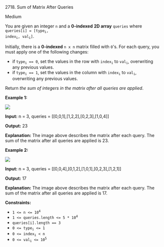 2718\. Sum of Matrix After Queries

Medium

You are given an integer `n` and a **0-indexed** **2D array** `queries` where <code>queries[i] = [type<sub>i</sub>, index<sub>i</sub>, val<sub>i</sub>]</code>.

Initially, there is a **0-indexed** `n x n` matrix filled with `0`'s. For each query, you must apply one of the following changes:

*   if <code>type<sub>i</sub> == 0</code>, set the values in the row with <code>index<sub>i</sub></code> to <code>val<sub>i</sub></code>, overwriting any previous values.
*   if <code>type<sub>i</sub> == 1</code>, set the values in the column with <code>index<sub>i</sub></code> to <code>val<sub>i</sub></code>, overwriting any previous values.

Return _the sum of integers in the matrix after all queries are applied_.

**Example 1:**

![](https://leetcode-in-java.github.io/src/main/java/g2701_2800/s2718_sum_of_matrix_after_queries/exm1.png)

**Input:** n = 3, queries = [[0,0,1],[1,2,2],[0,2,3],[1,0,4]]

**Output:** 23

**Explanation:** The image above describes the matrix after each query. The sum of the matrix after all queries are applied is 23.

**Example 2:**

![](https://leetcode-in-java.github.io/src/main/java/g2701_2800/s2718_sum_of_matrix_after_queries/exm2.png)

**Input:** n = 3, queries = [[0,0,4],[0,1,2],[1,0,1],[0,2,3],[1,2,1]]

**Output:** 17

**Explanation:** The image above describes the matrix after each query. The sum of the matrix after all queries are applied is 17.

**Constraints:**

*   <code>1 <= n <= 10<sup>4</sup></code>
*   <code>1 <= queries.length <= 5 * 10<sup>4</sup></code>
*   `queries[i].length == 3`
*   <code>0 <= type<sub>i</sub> <= 1</code>
*   <code>0 <= index<sub>i</sub> < n</code>
*   <code>0 <= val<sub>i</sub> <= 10<sup>5</sup></code>